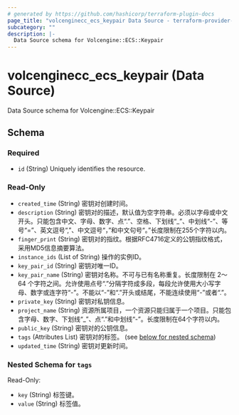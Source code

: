 ```yaml
---
# generated by https://github.com/hashicorp/terraform-plugin-docs
page_title: "volcenginecc_ecs_keypair Data Source - terraform-provider-volcenginecc"
subcategory: ""
description: |-
  Data Source schema for Volcengine::ECS::Keypair
---
```


# volcenginecc_ecs_keypair (Data Source)

Data Source schema for Volcengine::ECS::Keypair



<!-- schema generated by tfplugindocs -->
## Schema

### Required

- `id` (String) Uniquely identifies the resource.

### Read-Only

- `created_time` (String) 密钥对创建时间。
- `description` (String) 密钥对的描述，默认值为空字符串。必须以字母或中文开头。只能包含中文、字母、数字、点“.”、空格、下划线“_”、中划线“-”、等号“=”、英文逗号“,”、中文逗号“，”和中文句号“。”长度限制在255个字符以内。
- `finger_print` (String) 密钥对的指纹。根据RFC4716定义的公钥指纹格式，采用MD5信息摘要算法。
- `instance_ids` (List of String) 操作的实例ID。
- `key_pair_id` (String) 密钥对唯一ID。
- `key_pair_name` (String) 密钥对名称。不可与已有名称重复。长度限制在 2～64 个字符之间。允许使用点号“.”分隔字符成多段，每段允许使用大小写字母、数字或连字符“-”。不能以“-”和“.”开头或结尾，不能连续使用“-”或者“.”。
- `private_key` (String) 密钥对私钥信息。
- `project_name` (String) 资源所属项目，一个资源只能归属于一个项目。只能包含字母、数字、下划线“_”、点“.”和中划线“-”。长度限制在64个字符以内。
- `public_key` (String) 密钥对的公钥信息。
- `tags` (Attributes List) 密钥对的标签。 (see [below for nested schema](#nestedatt--tags))
- `updated_time` (String) 密钥对更新时间。

<a id="nestedatt--tags"></a>
### Nested Schema for `tags`

Read-Only:

- `key` (String) 标签键。
- `value` (String) 标签值。
